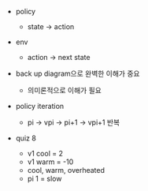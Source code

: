 - policy
	- state -> action
- env
	- action -> next state

- back up diagram으로 완벽한 이해가 중요
	- 의미론적으로 이해가 필요

- policy iteration
	- pi -> vpi -> pi+1 -> vpi+1 반복
- quiz 8
	- v1 cool = 2
	- v1 warm = -10
	- cool, warm, overheated
	- pi 1 = slow